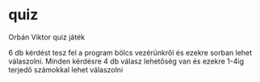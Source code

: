 # quiz
Orbán Viktor quiz játék

6 db kérdést tesz fel a program bölcs vezérünkről és ezekre sorban lehet válaszolni. Minden kérdésre 4 db válasz lehetőség van és ezekre 1-4ig terjedő számokkal lehet válaszolni